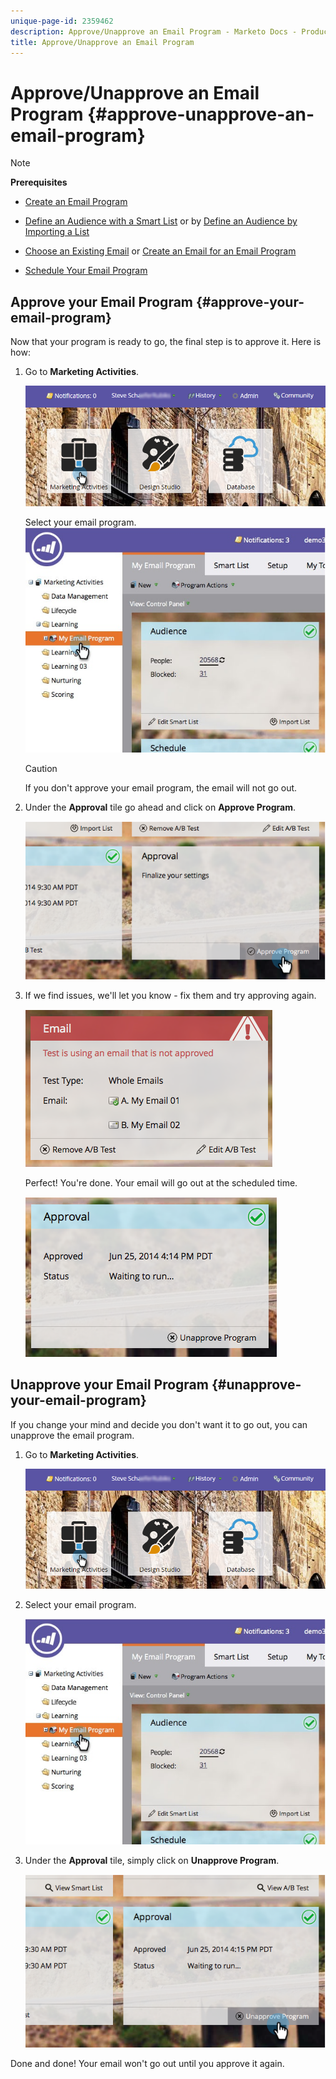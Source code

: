 ```yaml
---
unique-page-id: 2359462
description: Approve/Unapprove an Email Program - Marketo Docs - Product Documentation
title: Approve/Unapprove an Email Program
---
```


# Approve/Unapprove an Email Program {#approve-unapprove-an-email-program}

>[!NOTE]
>
>**Prerequisites**
>
>* [Create an Email Program](../../../../product-docs/email-marketing/email-programs/creating-an-email-program/create-an-email-program.md)
>* [Define an Audience with a Smart List](../../../../product-docs/email-marketing/email-programs/managing-people-in-email-programs/define-an-audience-with-a-smart-list.md) or by [Define an Audience by Importing a List](../../../../product-docs/email-marketing/email-programs/managing-people-in-email-programs/define-an-audience-by-importing-a-list.md)
>
>* [Choose an Existing Email](choose-an-existing-email.md) or [Create an Email for an Email Program](create-an-email-for-an-email-program.md)
>
>* [Schedule Your Email Program](schedule-your-email-program.md)
>

## Approve your Email Program {#approve-your-email-program}

Now that your program is ready to go, the final step is to approve it. Here is how:

1. Go to **Marketing Activities**.

   ![](assets/login-marketing-activities-2.png)

   Select your email program.
   ![](assets/selectemailprogram-2.jpg)

   >[!CAUTION]
   >
   >If you don't approve your email program, the email will not go out.

1. Under the **Approval** tile go ahead and click on **Approve Program**.

   ![](assets/image2014-9-12-13-3a43-3a36.png)

1. If we find issues, we'll let you know - fix them and try approving again.

   ![](assets/image2014-9-12-13-3a43-3a44.png)

   Perfect! You're done. Your email will go out at the scheduled time.

   ![](assets/image2014-9-12-13-3a43-3a56.png)

## Unapprove your Email Program {#unapprove-your-email-program}

If you change your mind and decide you don't want it to go out, you can unapprove the email program.

1. Go to **Marketing Activities**.

   ![](assets/login-marketing-activities-2.png)

1. Select your email program.

   ![](assets/selectemailprogram-2.jpg)

1. Under the **Approval** tile, simply click on **Unapprove Program**.

   ![](assets/image2014-9-12-13-3a44-3a28.png)

Done and done! Your email won't go out until you approve it again.
